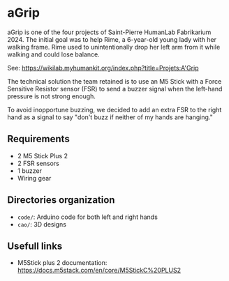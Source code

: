 # aGrip

aGrip is one of the four projects of Saint-Pierre HumanLab Fabrikarium 2024. The initial goal was to help Rime, a 6-year-old young lady
with her walking frame. Rime used to unintentionally drop her left arm from it while walking and could lose balance.

See: <https://wikilab.myhumankit.org/index.php?title=Projets:A'Grip>

The technical solution the team retained is to use an M5 Stick with a Force Sensitive Resistor sensor (FSR) to send a buzzer signal
when the left-hand pressure is not strong enough.

To avoid inopportune buzzing, we decided to add an extra FSR to the right hand as a signal to say "don't buzz if neither of my hands are hanging."

## Requirements

- 2 M5 Stick Plus 2
- 2 FSR sensors
- 1 buzzer
- Wiring gear

## Directories organization

* `code/`: Arduino code for both left and right hands
* `cao/`: 3D designs


## Usefull links

* M5Stick plus 2 documentation: <https://docs.m5stack.com/en/core/M5StickC%20PLUS2>
 
